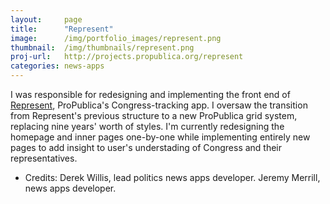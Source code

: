 ```yaml
---
layout:     page
title:      "Represent"
image:      /img/portfolio_images/represent.png
thumbnail:  /img/thumbnails/represent.png
proj-url:   http://projects.propublica.org/represent
categories: news-apps
---
```


I was responsible for redesigning and implementing the front end of [Represent](http://projects.propublica.org/represent), ProPublica's Congress-tracking app. I oversaw the transition from Represent's previous structure to a new ProPublica grid system, replacing nine years' worth of styles. I'm currently redesigning the homepage and inner pages one-by-one while implementing entirely new pages to add insight to user's understading of Congress and their representatives.

+   Credits: Derek Willis, lead politics news apps developer. Jeremy Merrill, news apps developer.